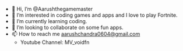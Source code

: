 - 👋 Hi, I’m @Aarushthegamemaster
- 👀 I’m interested in coding games and apps and I love to play Fortnite.
- 🌱 I’m currently learning coding.
- 💞️ I’m looking to collaborate on some fun apps.
- 📫 How to reach me aarushchandra0604@gmail.com
  - Youtube Channel: MV_voidfn
<!---
Aarushthegamemaster/Aarushthegamemaster is a ✨ special ✨ repository because its `README.md` (this file) appears on your GitHub profile.
You can click the Preview link to take a look at your changes.
--->
